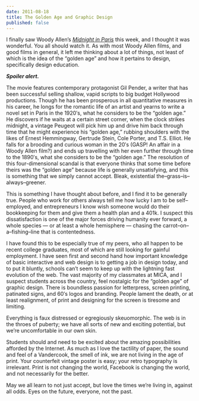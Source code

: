 ```yaml
---
date: 2011-08-18
title: The Golden Age and Graphic Design
published: false
---
```


I finally saw Woody Allen’s [_Midnight in Paris_](http://en.wikipedia.org/wiki/Midnight_in_Paris "Midnight in Paris on Wikipedia") this week, and I thought it was wonderful. You all should watch it. As with most Woody Allen films, and good films in general, it left me thinking about a lot of things, not least of which is the idea of the “golden age” and how it pertains to design, specifically design education.

_**Spoiler alert.**_

The movie features contemporary protagonist Gil Pender, a writer that has been successful selling shallow, vapid scripts to big budget Hollywood productions. Though he has been prosperous in all quantitative measures in his career, he longs for the romantic life of an artist and yearns to write a novel set in Paris in the 1920′s, what he considers to be the “golden age.” He discovers if he waits at a certain street corner, when the clock strikes midnight, a vintage Peugeot will pick him up and drive him back through time that he might experience his “golden age,” rubbing shoulders with the likes of Ernest Hemmingway, Gertrude Stein, Cole Porter, and T.S. Elliot. He falls for a brooding and curious woman in the 20′s (GASP! An affair in a Woody Allen film?) and ends up travelling with her even further through time to the 1890′s, what she considers to be the “golden age.” The resolution of this four-dimensional scandal is that everyone thinks that some time before theirs was the “golden age” because life is generally unsatisfying, and this is something that we simply cannot accept. Bleak, existential the–grass–is–always–greener.

This is something I have thought about before, and I find it to be generally true. People who work for others always tell me how lucky I am to be self–employed, and entrepreneurs I know wish someone would do their bookkeeping for them and give them a health plan and a 401k. I suspect this dissatisfaction is one of the major forces driving humanity ever forward, a whole species — or at least a whole hemisphere — chasing the carrot–on–a–fishing–line that is contentedness.

I have found this to be especially true of my peers, who all happen to be recent college graduates, most of which are still looking for gainful employment. I have seen first and second hand how important knowledge of basic interactive and web design is to getting a job in design today, and to put it bluntly, schools can’t seem to keep up with the lightning fast evolution of the web. The vast majority of my classmates at MICA, and I suspect students across the country, feel nostalgic for the “golden age” of graphic design. There is boundless passion for letterpress, screen printing, patinated signs, and 60′s logos and branding. People lament the death, or at least realignment, of print and designing for the screen is tiresome and limiting.

Everything is faux distressed or egregiously skeuomorphic. The web is in the throes of puberty; we have all sorts of new and exciting potential, but we’re uncomfortable in our own skin.

Students should and need to be excited about the amazing possibilities afforded by the Internet. As much as I love the tactility of paper, the sound and feel of a Vandercook, the smell of ink, we are not living in the age of print. Your counterfeit vintage poster is easy; your retro typography is irrelevant. Print is not changing the world, Facebook is changing the world, and not necessarily for the better.

May we all learn to not just accept, but love the times we’re living in, against all odds. Eyes on the future, everyone, not the past.
